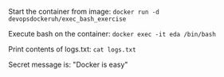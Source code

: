 Start the container from image:
`docker run -d devopsdockeruh/exec_bash_exercise`

Execute bash on the container:
`docker exec -it eda /bin/bash`

Print contents of logs.txt:
`cat logs.txt`

Secret message is:
"Docker is easy"